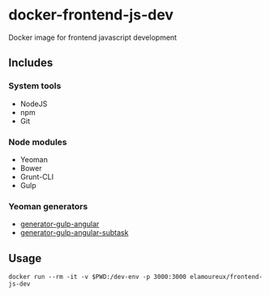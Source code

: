 docker-frontend-js-dev
======================
Docker image for frontend javascript development

Includes
--------
### System tools
- NodeJS
- npm
- Git

### Node modules
- Yeoman
- Bower
- Grunt-CLI
- Gulp

### Yeoman generators
- [generator-gulp-angular](https://github.com/Swiip/generator-gulp-angular)
- [generator-gulp-angular-subtask](https://github.com/doronsever/generator-gulp-angular-subtask)

Usage
-----
```shell
docker run --rm -it -v $PWD:/dev-env -p 3000:3000 elamoureux/frontend-js-dev
```